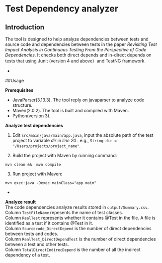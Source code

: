 # Test Dependency analyzer 


## Introduction

The tool is designed to help analyze dependencies between tests and source code and dependencies between tests in the paper *Revisiting Test Impact Analysis in Continuous Testing From the Perspective of Code Dependencies*. It checks both direct depends and in-direct depends on tests that using Junit (version 4 and above）and TestNG framework. 

-
##Usage

**Prerequisites**

* JavaParser(3.13.3). The tool reply on javaparser to analyze code structure.    
* Maven(2.0.2). The tool is built and compiled with Maven.     
* Python(version 3).  
 
**Analyze test dependencies**

1) Edit `src/main/java/main/app.java`, input the absolute path of the test project to variable *dir* in *line 20* . e.g., `String dir = "/Users/projects/project_name"`.

2) Build the project with Maven by running command:  

```
mvn clean &&  mvn compile
```

3) Run project with Maven:

```
mvn exec:java -Dexec.mainClass="app.main"  
```
-
**Analyze result**  
The code dependencies analyze results stored in `output/Summary.csv`.   
Column `TestFileName` repesents the name of test classes.  
Column `RealTest` represents whether it contains @Test in the file. A file is identified as a test if it contains @Test in it.      
Column `Sourcecode_DirectDepend` is the number of direct dependencies between tests and codes.  
Column `RealTest_DirectDependTest` is the number of direct dependencies between a test and other tests.   
Column `TotalDirectIndirecDepend` is the number of all the indirect dependency of a test.  
  


